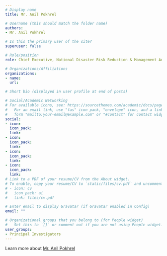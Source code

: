 ```yaml
---
# Display name
title: Mr. Anil Pokhrel

# Username (this should match the folder name)
authors:
- Mr. Anil Pokhrel

# Is this the primary user of the site?
superuser: false

# Role/position
role: Chief Executive, National Disaster Risk Reduction & Management Authority, Government of Nepal

# Organizations/Affiliations
organizations:
- name: 
  url: 

# Short bio (displayed in user profile at end of posts)

# Social/Academic Networking
# For available icons, see: https://sourcethemes.com/academic/docs/page-builder/#icons
#   For an email link, use "fas" icon pack, "envelope" icon, and a link in the
#   form "mailto:your-email@example.com" or "#contact" for contact widget.
social:
- icon: 
  icon_pack: 
  link: 
- icon: 
  icon_pack: 
  link: 
- icon: 
  icon_pack: 
  link: 
- icon: 
  icon_pack: 
  link:
# Link to a PDF of your resume/CV from the About widget.
# To enable, copy your resume/CV to `static/files/cv.pdf` and uncomment the lines below.
# - icon: cv
#   icon_pack: ai
#   link: files/cv.pdf

# Enter email to display Gravatar (if Gravatar enabled in Config)
email: ""

# Organizational groups that you belong to (for People widget)
#   Set this to `[]` or comment out if you are not using People widget.
user_groups:
- Principal Investigators
---
```

Learn more about [Mr. Anil Pokhrel](https://www.linkedin.com/in/anil-pokhrel-b86b2837/)
